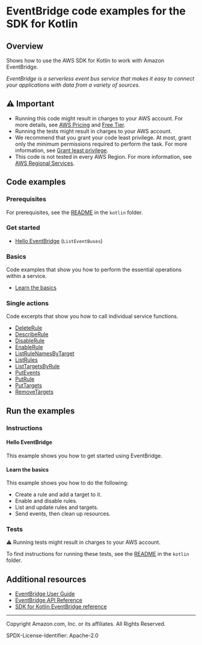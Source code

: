 # EventBridge code examples for the SDK for Kotlin

## Overview

Shows how to use the AWS SDK for Kotlin to work with Amazon EventBridge.

<!--custom.overview.start-->
<!--custom.overview.end-->

_EventBridge is a serverless event bus service that makes it easy to connect your applications with data from a variety of sources._

## ⚠ Important

* Running this code might result in charges to your AWS account. For more details, see [AWS Pricing](https://aws.amazon.com/pricing/) and [Free Tier](https://aws.amazon.com/free/).
* Running the tests might result in charges to your AWS account.
* We recommend that you grant your code least privilege. At most, grant only the minimum permissions required to perform the task. For more information, see [Grant least privilege](https://docs.aws.amazon.com/IAM/latest/UserGuide/best-practices.html#grant-least-privilege).
* This code is not tested in every AWS Region. For more information, see [AWS Regional Services](https://aws.amazon.com/about-aws/global-infrastructure/regional-product-services).

<!--custom.important.start-->
<!--custom.important.end-->

## Code examples

### Prerequisites

For prerequisites, see the [README](../../README.md#Prerequisites) in the `kotlin` folder.


<!--custom.prerequisites.start-->
<!--custom.prerequisites.end-->

### Get started

- [Hello EventBridge](src/main/kotlin/com/kotlin/eventbridge/HelloEventBridge.kt#L5) (`ListEventBuses`)


### Basics

Code examples that show you how to perform the essential operations within a service.

- [Learn the basics](src/main/kotlin/com/kotlin/eventbridge/EventbridgeMVP.kt)


### Single actions

Code excerpts that show you how to call individual service functions.

- [DeleteRule](src/main/kotlin/com/kotlin/eventbridge/EventbridgeMVP.kt#L339)
- [DescribeRule](src/main/kotlin/com/kotlin/eventbridge/EventbridgeMVP.kt#L493)
- [DisableRule](src/main/kotlin/com/kotlin/eventbridge/EventbridgeMVP.kt#L507)
- [EnableRule](src/main/kotlin/com/kotlin/eventbridge/EventbridgeMVP.kt#L507)
- [ListRuleNamesByTarget](src/main/kotlin/com/kotlin/eventbridge/EventbridgeMVP.kt#L557)
- [ListRules](src/main/kotlin/com/kotlin/eventbridge/EventbridgeMVP.kt#L671)
- [ListTargetsByRule](src/main/kotlin/com/kotlin/eventbridge/EventbridgeMVP.kt#L573)
- [PutEvents](src/main/kotlin/com/kotlin/eventbridge/EventbridgeMVP.kt#L380)
- [PutRule](src/main/kotlin/com/kotlin/eventbridge/CreateRuleSchedule.kt#L49)
- [PutTargets](src/main/kotlin/com/kotlin/eventbridge/EventbridgeMVP.kt#L589)
- [RemoveTargets](src/main/kotlin/com/kotlin/eventbridge/EventbridgeMVP.kt#L352)


<!--custom.examples.start-->
<!--custom.examples.end-->

## Run the examples

### Instructions


<!--custom.instructions.start-->
<!--custom.instructions.end-->

#### Hello EventBridge

This example shows you how to get started using EventBridge.


#### Learn the basics

This example shows you how to do the following:

- Create a rule and add a target to it.
- Enable and disable rules.
- List and update rules and targets.
- Send events, then clean up resources.

<!--custom.basic_prereqs.eventbridge_Scenario_GettingStarted.start-->
<!--custom.basic_prereqs.eventbridge_Scenario_GettingStarted.end-->


<!--custom.basics.eventbridge_Scenario_GettingStarted.start-->
<!--custom.basics.eventbridge_Scenario_GettingStarted.end-->


### Tests

⚠ Running tests might result in charges to your AWS account.


To find instructions for running these tests, see the [README](../../README.md#Tests)
in the `kotlin` folder.



<!--custom.tests.start-->
<!--custom.tests.end-->

## Additional resources

- [EventBridge User Guide](https://docs.aws.amazon.com/eventbridge/latest/userguide/eb-what-is.html)
- [EventBridge API Reference](https://docs.aws.amazon.com/eventbridge/latest/APIReference/Welcome.html)
- [SDK for Kotlin EventBridge reference](https://sdk.amazonaws.com/kotlin/api/latest/eventbridge/index.html)

<!--custom.resources.start-->
<!--custom.resources.end-->

---

Copyright Amazon.com, Inc. or its affiliates. All Rights Reserved.

SPDX-License-Identifier: Apache-2.0